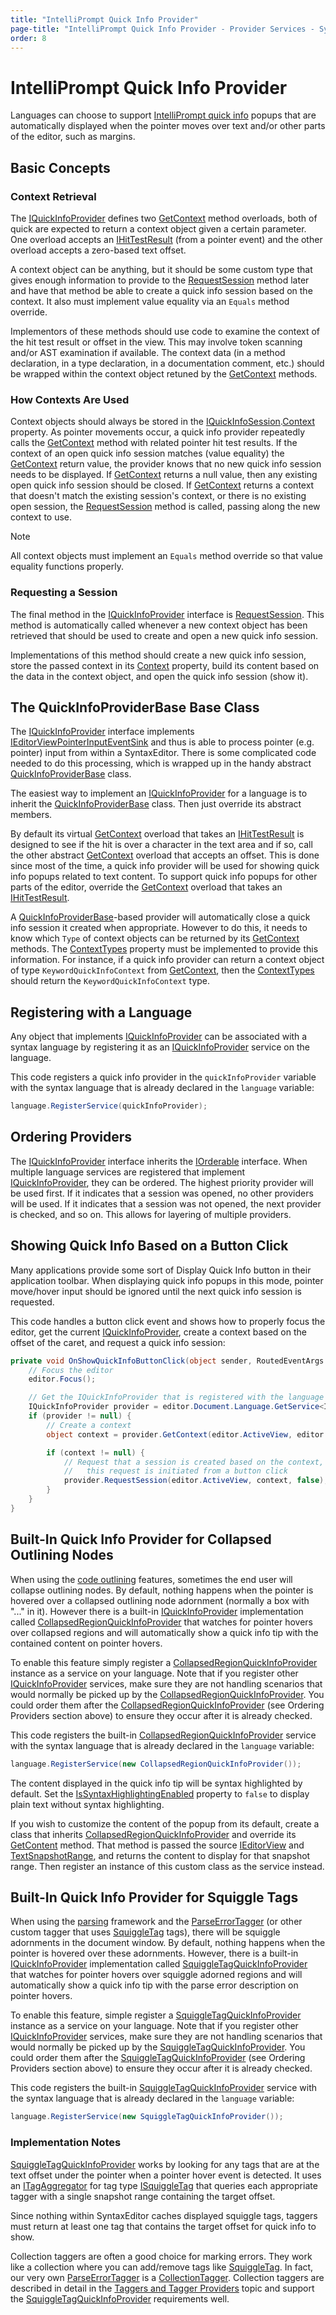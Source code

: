 ```yaml
---
title: "IntelliPrompt Quick Info Provider"
page-title: "IntelliPrompt Quick Info Provider - Provider Services - SyntaxEditor Language Creation Guide"
order: 8
---
```

# IntelliPrompt Quick Info Provider

Languages can choose to support [IntelliPrompt quick info](../../user-interface/intelliprompt/quick-info.md) popups that are automatically displayed when the pointer moves over text and/or other parts of the editor, such as margins.

## Basic Concepts

### Context Retrieval

The [IQuickInfoProvider](xref:ActiproSoftware.UI.WinForms.Controls.SyntaxEditor.IntelliPrompt.IQuickInfoProvider) defines two [GetContext](xref:ActiproSoftware.UI.WinForms.Controls.SyntaxEditor.IntelliPrompt.IQuickInfoProvider.GetContext*) method overloads, both of quick are expected to return a context object given a certain parameter.  One overload accepts an [IHitTestResult](xref:ActiproSoftware.UI.WinForms.Controls.SyntaxEditor.IHitTestResult) (from a pointer event) and the other overload accepts a zero-based text offset.

A context object can be anything, but it should be some custom type that gives enough information to provide to the [RequestSession](xref:ActiproSoftware.UI.WinForms.Controls.SyntaxEditor.IntelliPrompt.IQuickInfoProvider.RequestSession*) method later and have that method be able to create a quick info session based on the context.  It also must implement value equality via an `Equals` method override.

Implementors of these methods should use code to examine the context of the hit test result or offset in the view.  This may involve token scanning and/or AST examination if available.  The context data (in a method declaration, in a type declaration, in a documentation comment, etc.) should be wrapped within the context object retuned by the [GetContext](xref:ActiproSoftware.UI.WinForms.Controls.SyntaxEditor.IntelliPrompt.IQuickInfoProvider.GetContext*) methods.

### How Contexts Are Used

Context objects should always be stored in the [IQuickInfoSession](xref:ActiproSoftware.UI.WinForms.Controls.SyntaxEditor.IntelliPrompt.IQuickInfoSession).[Context](xref:ActiproSoftware.UI.WinForms.Controls.SyntaxEditor.IntelliPrompt.IQuickInfoSession.Context) property.  As pointer movements occur, a quick info provider repeatedly calls the [GetContext](xref:ActiproSoftware.UI.WinForms.Controls.SyntaxEditor.IntelliPrompt.IQuickInfoProvider.GetContext*) method with related pointer hit test results.  If the context of an open quick info session matches (value equality) the [GetContext](xref:ActiproSoftware.UI.WinForms.Controls.SyntaxEditor.IntelliPrompt.IQuickInfoProvider.GetContext*) return value, the provider knows that no new quick info session needs to be displayed.  If [GetContext](xref:ActiproSoftware.UI.WinForms.Controls.SyntaxEditor.IntelliPrompt.IQuickInfoProvider.GetContext*) returns a null value, then any existing open quick info session should be closed.  If [GetContext](xref:ActiproSoftware.UI.WinForms.Controls.SyntaxEditor.IntelliPrompt.IQuickInfoProvider.GetContext*) returns a context that doesn't match the existing session's context, or there is no existing open session, the [RequestSession](xref:ActiproSoftware.UI.WinForms.Controls.SyntaxEditor.IntelliPrompt.IQuickInfoProvider.RequestSession*) method is called, passing along the new context to use.

> [!NOTE]
> All context objects must implement an `Equals` method override so that value equality functions properly.

### Requesting a Session

The final method in the [IQuickInfoProvider](xref:ActiproSoftware.UI.WinForms.Controls.SyntaxEditor.IntelliPrompt.IQuickInfoProvider) interface is [RequestSession](xref:ActiproSoftware.UI.WinForms.Controls.SyntaxEditor.IntelliPrompt.IQuickInfoProvider.RequestSession*).  This method is automatically called whenever a new context object has been retrieved that should be used to create and open a new quick info session.

Implementations of this method should create a new quick info session, store the passed context in its [Context](xref:ActiproSoftware.UI.WinForms.Controls.SyntaxEditor.IntelliPrompt.IQuickInfoSession.Context) property, build its content based on the data in the context object, and open the quick info session (show it).

## The QuickInfoProviderBase Base Class

The [IQuickInfoProvider](xref:ActiproSoftware.UI.WinForms.Controls.SyntaxEditor.IntelliPrompt.IQuickInfoProvider) interface implements [IEditorViewPointerInputEventSink](xref:ActiproSoftware.UI.WinForms.Controls.SyntaxEditor.IEditorViewPointerInputEventSink) and thus is able to process pointer (e.g. pointer) input from within a SyntaxEditor.  There is some complicated code needed to do this processing, which is wrapped up in the handy abstract [QuickInfoProviderBase](xref:ActiproSoftware.UI.WinForms.Controls.SyntaxEditor.IntelliPrompt.Implementation.QuickInfoProviderBase) class.

The easiest way to implement an [IQuickInfoProvider](xref:ActiproSoftware.UI.WinForms.Controls.SyntaxEditor.IntelliPrompt.IQuickInfoProvider) for a language is to inherit the [QuickInfoProviderBase](xref:ActiproSoftware.UI.WinForms.Controls.SyntaxEditor.IntelliPrompt.Implementation.QuickInfoProviderBase) class.  Then just override its abstract members.

By default its virtual [GetContext](xref:ActiproSoftware.UI.WinForms.Controls.SyntaxEditor.IntelliPrompt.IQuickInfoProvider.GetContext*) overload that takes an [IHitTestResult](xref:ActiproSoftware.UI.WinForms.Controls.SyntaxEditor.IHitTestResult) is designed to see if the hit is over a character in the text area and if so, call the other abstract [GetContext](xref:ActiproSoftware.UI.WinForms.Controls.SyntaxEditor.IntelliPrompt.IQuickInfoProvider.GetContext*) overload that accepts an offset.  This is done since most of the time, a quick info provider will be used for showing quick info popups related to text content.  To support quick info popups for other parts of the editor, override the [GetContext](xref:ActiproSoftware.UI.WinForms.Controls.SyntaxEditor.IntelliPrompt.IQuickInfoProvider.GetContext*) overload that takes an [IHitTestResult](xref:ActiproSoftware.UI.WinForms.Controls.SyntaxEditor.IHitTestResult).

A [QuickInfoProviderBase](xref:ActiproSoftware.UI.WinForms.Controls.SyntaxEditor.IntelliPrompt.Implementation.QuickInfoProviderBase)-based provider will automatically close a quick info session it created when appropriate.  However to do this, it needs to know which `Type` of context objects can be returned by its [GetContext](xref:ActiproSoftware.UI.WinForms.Controls.SyntaxEditor.IntelliPrompt.IQuickInfoProvider.GetContext*) methods.  The [ContextTypes](xref:ActiproSoftware.UI.WinForms.Controls.SyntaxEditor.IntelliPrompt.Implementation.QuickInfoProviderBase.ContextTypes) property must be implemented to provide this information.  For instance, if a quick info provider can return a context object of type `KeywordQuickInfoContext` from [GetContext](xref:ActiproSoftware.UI.WinForms.Controls.SyntaxEditor.IntelliPrompt.IQuickInfoProvider.GetContext*), then the [ContextTypes](xref:ActiproSoftware.UI.WinForms.Controls.SyntaxEditor.IntelliPrompt.Implementation.QuickInfoProviderBase.ContextTypes) should return the `KeywordQuickInfoContext` type.

## Registering with a Language

Any object that implements [IQuickInfoProvider](xref:ActiproSoftware.UI.WinForms.Controls.SyntaxEditor.IntelliPrompt.IQuickInfoProvider) can be associated with a syntax language by registering it as an [IQuickInfoProvider](xref:ActiproSoftware.UI.WinForms.Controls.SyntaxEditor.IntelliPrompt.IQuickInfoProvider) service on the language.

This code registers a quick info provider in the `quickInfoProvider` variable with the syntax language that is already declared in the `language` variable:

```csharp
language.RegisterService(quickInfoProvider);
```

## Ordering Providers

The [IQuickInfoProvider](xref:ActiproSoftware.UI.WinForms.Controls.SyntaxEditor.IntelliPrompt.IQuickInfoProvider) interface inherits the [IOrderable](xref:ActiproSoftware.Text.Utility.IOrderable) interface.  When multiple language services are registered that implement [IQuickInfoProvider](xref:ActiproSoftware.UI.WinForms.Controls.SyntaxEditor.IntelliPrompt.IQuickInfoProvider), they can be ordered.  The highest priority provider will be used first.  If it indicates that a session was opened, no other providers will be used.  If it indicates that a session was not opened, the next provider is checked, and so on.  This allows for layering of multiple providers.

## Showing Quick Info Based on a Button Click

Many applications provide some sort of Display Quick Info button in their application toolbar.  When displaying quick info popups in this mode, pointer move/hover input should be ignored until the next quick info session is requested.

This code handles a button click event and shows how to properly focus the editor, get the current [IQuickInfoProvider](xref:ActiproSoftware.UI.WinForms.Controls.SyntaxEditor.IntelliPrompt.IQuickInfoProvider), create a context based on the offset of the caret, and request a quick info session:

```csharp
private void OnShowQuickInfoButtonClick(object sender, RoutedEventArgs e) {
	// Focus the editor
	editor.Focus();

	// Get the IQuickInfoProvider that is registered with the language
	IQuickInfoProvider provider = editor.Document.Language.GetService<IQuickInfoProvider>();
	if (provider != null) {
		// Create a context
		object context = provider.GetContext(editor.ActiveView, editor.Caret.Offset);

		if (context != null) {
			// Request that a session is created based on the context, and disable pointer tracking since
			//   this request is initiated from a button click
			provider.RequestSession(editor.ActiveView, context, false);
		}
	}
}
```

## Built-In Quick Info Provider for Collapsed Outlining Nodes

When using the [code outlining](../../user-interface/outlining/outlining-general.md) features, sometimes the end user will collapse outlining nodes.  By default, nothing happens when the pointer is hovered over a collapsed outlining node adornment (normally a box with "..." in it).  However there is a built-in [IQuickInfoProvider](xref:ActiproSoftware.UI.WinForms.Controls.SyntaxEditor.IntelliPrompt.IQuickInfoProvider) implementation called [CollapsedRegionQuickInfoProvider](xref:ActiproSoftware.UI.WinForms.Controls.SyntaxEditor.IntelliPrompt.Implementation.CollapsedRegionQuickInfoProvider) that watches for pointer hovers over collapsed regions and will automatically show a quick info tip with the contained content on pointer hovers.

To enable this feature simply register a [CollapsedRegionQuickInfoProvider](xref:ActiproSoftware.UI.WinForms.Controls.SyntaxEditor.IntelliPrompt.Implementation.CollapsedRegionQuickInfoProvider) instance as a service on your language.  Note that if you register other [IQuickInfoProvider](xref:ActiproSoftware.UI.WinForms.Controls.SyntaxEditor.IntelliPrompt.IQuickInfoProvider) services, make sure they are not handling scenarios that would normally be picked up by the [CollapsedRegionQuickInfoProvider](xref:ActiproSoftware.UI.WinForms.Controls.SyntaxEditor.IntelliPrompt.Implementation.CollapsedRegionQuickInfoProvider).  You could order them after the [CollapsedRegionQuickInfoProvider](xref:ActiproSoftware.UI.WinForms.Controls.SyntaxEditor.IntelliPrompt.Implementation.CollapsedRegionQuickInfoProvider) (see Ordering Providers section above) to ensure they occur after it is already checked.

This code registers the built-in [CollapsedRegionQuickInfoProvider](xref:ActiproSoftware.UI.WinForms.Controls.SyntaxEditor.IntelliPrompt.Implementation.CollapsedRegionQuickInfoProvider) service with the syntax language that is already declared in the `language` variable:

```csharp
language.RegisterService(new CollapsedRegionQuickInfoProvider());
```

The content displayed in the quick info tip will be syntax highlighted by default.  Set the [IsSyntaxHighlightingEnabled](xref:ActiproSoftware.UI.WinForms.Controls.SyntaxEditor.IntelliPrompt.Implementation.CollapsedRegionQuickInfoProvider.IsSyntaxHighlightingEnabled) property to `false` to display plain text without syntax highlighting.

If you wish to customize the content of the popup from its default, create a class that inherits [CollapsedRegionQuickInfoProvider](xref:ActiproSoftware.UI.WinForms.Controls.SyntaxEditor.IntelliPrompt.Implementation.CollapsedRegionQuickInfoProvider) and override its [GetContent](xref:ActiproSoftware.UI.WinForms.Controls.SyntaxEditor.IntelliPrompt.Implementation.CollapsedRegionQuickInfoProvider.GetContent*) method.  That method is passed the source [IEditorView](xref:ActiproSoftware.UI.WinForms.Controls.SyntaxEditor.IEditorView) and [TextSnapshotRange](xref:ActiproSoftware.Text.TextSnapshotRange), and returns the content to display for that snapshot range.  Then register an instance of this custom class as the service instead.

## Built-In Quick Info Provider for Squiggle Tags

When using the [parsing](../../text-parsing/parsing/index.md) framework and the [ParseErrorTagger](xref:ActiproSoftware.Text.Tagging.Implementation.ParseErrorTagger) (or other custom tagger that uses [SquiggleTag](xref:ActiproSoftware.Text.Tagging.Implementation.SquiggleTag) tags), there will be squiggle adornments in the document window. By default, nothing happens when the pointer is hovered over these adornments. However, there is a built-in [IQuickInfoProvider](xref:ActiproSoftware.UI.WinForms.Controls.SyntaxEditor.IntelliPrompt.IQuickInfoProvider) implementation called [SquiggleTagQuickInfoProvider](xref:ActiproSoftware.UI.WinForms.Controls.SyntaxEditor.IntelliPrompt.Implementation.SquiggleTagQuickInfoProvider) that watches for pointer hovers over squiggle adorned regions and will automatically show a quick info tip with the parse error description on pointer hovers.

To enable this feature, simple register a [SquiggleTagQuickInfoProvider](xref:ActiproSoftware.UI.WinForms.Controls.SyntaxEditor.IntelliPrompt.Implementation.SquiggleTagQuickInfoProvider) instance as a service on your language. Note that if you register other [IQuickInfoProvider](xref:ActiproSoftware.UI.WinForms.Controls.SyntaxEditor.IntelliPrompt.IQuickInfoProvider) services, make sure they are not handling scenarios that would normally be picked up by the [SquiggleTagQuickInfoProvider](xref:ActiproSoftware.UI.WinForms.Controls.SyntaxEditor.IntelliPrompt.Implementation.SquiggleTagQuickInfoProvider).  You could order them after the [SquiggleTagQuickInfoProvider](xref:ActiproSoftware.UI.WinForms.Controls.SyntaxEditor.IntelliPrompt.Implementation.SquiggleTagQuickInfoProvider) (see Ordering Providers section above) to ensure they occur after it is already checked.

This code registers the built-in [SquiggleTagQuickInfoProvider](xref:ActiproSoftware.UI.WinForms.Controls.SyntaxEditor.IntelliPrompt.Implementation.SquiggleTagQuickInfoProvider) service with the syntax language that is already declared in the `language` variable:

```csharp
language.RegisterService(new SquiggleTagQuickInfoProvider());
```

### Implementation Notes

[SquiggleTagQuickInfoProvider](xref:ActiproSoftware.UI.WinForms.Controls.SyntaxEditor.IntelliPrompt.Implementation.SquiggleTagQuickInfoProvider) works by looking for any tags that are at the text offset under the pointer when a pointer hover event is detected.  It uses an [ITagAggregator<T>](xref:ActiproSoftware.Text.Tagging.ITagAggregator`1) for tag type [ISquiggleTag](xref:ActiproSoftware.Text.Tagging.ISquiggleTag) that queries each appropriate tagger with a single snapshot range containing the target offset.

Since nothing within SyntaxEditor caches displayed squiggle tags, taggers must return at least one tag that contains the target offset for quick info to show.

Collection taggers are often a good choice for marking errors.  They work like a collection where you can add/remove tags like [SquiggleTag](xref:ActiproSoftware.Text.Tagging.Implementation.SquiggleTag).  In fact, our very own [ParseErrorTagger](xref:ActiproSoftware.Text.Tagging.Implementation.ParseErrorTagger) is a [CollectionTagger<T>](xref:ActiproSoftware.Text.Tagging.Implementation.CollectionTagger`1).  Collection taggers are described in detail in the [Taggers and Tagger Providers](../../text-parsing/tagging/taggers.md) topic and support the [SquiggleTagQuickInfoProvider](xref:ActiproSoftware.UI.WinForms.Controls.SyntaxEditor.IntelliPrompt.Implementation.SquiggleTagQuickInfoProvider) requirements well.
